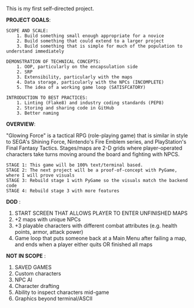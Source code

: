 This is my first self-directed project.

**PROJECT GOALS**:

	SCOPE AND SCALE:
  		1. Build something small enough appropriate for a novice
    	2. Build something that could extend to a larger project
    	3. Build something that is simple for much of the population to understand immediately

	DEMONSTRATION OF TECHNICAL CONCEPTS:
    	1. OOP, particularly on the encapsulation side
    	2. SRP
    	3. Extensibility, particularly with the maps
	    4. Data storage, particularly with the NPCs (INCOMPLETE)
	    5. The idea of a working game loop (SATISFCATORY)

	INTRODUCTION TO BEST PRACTICES:
	    1. Linting (Flake8) and industry coding standards (PEP8)
	    2. Storing and sharing code in GitHub
	    3. Better naming

  

**OVERVIEW**:

"Glowing Force" is a tactical RPG (role-playing game) that is similar in style to SEGA's Shining Force, Nintendo's Fire Emblem series, and PlayStation's Final Fantasy Tactics. Stages/maps are 2-D grids where player-operated characters take turns moving around the board and fighting with NPCS.

	STAGE 1: This game will be 100% text/terminal based.
	STAGE 2: The next project will be a proof-of-concept with PyGame, where I will prove visuals
	STAGE 3: Rebuild stage 1 with PyGame so the visuals match the backend code
	STAGE 4: Rebuild stage 3 with more features

**DOD** :
1. START SCREEN THAT ALLOWS PLAYER TO ENTER UNFINISHED MAPS
2. +2 maps with unique NPCs
3. +3 playable characters with different combat attributes (e.g. health points, armor, attack power)
4. Game loop that puts someone back at a Main Menu after failing a map, and ends when a player either quits OR finished all maps


**NOT IN SCOPE** :
1. SAVED GAMES
2. Custom characters
3. NPC AI
4. Character drafting
5. Ability to inspect characters mid-game
6. Graphics beyond terminal/ASCII
